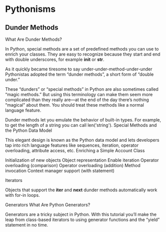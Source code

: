 # Pythonisms
## Dunder Methods
What Are Dunder Methods?

In Python, special methods are a set of predefined methods you can use to enrich your classes. They are easy to recognize because they start and end with double underscores, for example __init__ or __str__.

As it quickly became tiresome to say under-under-method-under-under Pythonistas adopted the term “dunder methods”, a short form of “double under.”

These “dunders” or “special methods” in Python are also sometimes called “magic methods.” But using this terminology can make them seem more complicated than they really are—at the end of the day there’s nothing “magical” about them. You should treat these methods like a normal language feature.

Dunder methods let you emulate the behavior of built-in types. For example, to get the length of a string you can call len('string').
Special Methods and the Python Data Model

This elegant design is known as the Python data model and lets developers tap into rich language features like sequences, iteration, operator overloading, attribute access, etc.
Enriching a Simple Account Class

Initialization of new objects
Object representation
Enable iteration
Operator overloading (comparison)
Operator overloading (addition)
Method invocation
Context manager support (with statement)

Iterators

Objects that support the __iter__ and __next__ dunder methods automatically work with for-in loops.

Generators
What Are Python Generators?

Generators are a tricky subject in Python. With this tutorial you’ll make the leap from class-based iterators to using generator functions and the “yield” statement in no time.